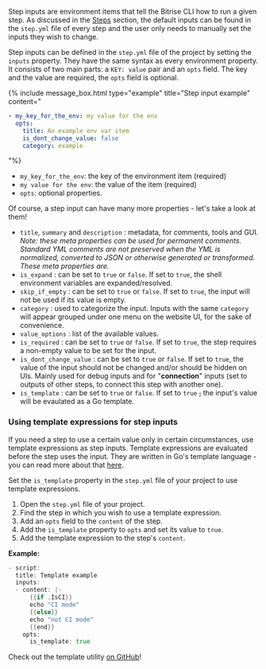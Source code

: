  
Step inputs are environment items that tell the Bitrise CLI how to run a given step. As discussed in the [Steps](/bitrise-cli/steps) section, the default inputs can be found in the `step.yml` file of every step and the user only needs to manually set the inputs they wish to change.

Step inputs can be defined in the `step.yml` file of the project by setting the `inputs` property. They have the same syntax as every environment property. It consists of two main parts: a `KEY: value` pair and an `opts` field. The key and the value are required, the `opts` field is optional.

{% include message_box.html type="example" title="Step input example" content="
```yaml
- my_key_for_the_env: my value for the env
  opts:
    title: An example env var item
    is_dont_change_value: false
    category: example
```
"%}

* `my_key_for_the_env`: the key of the environment item (required)
* `my value for the env`: the value of the item (required)
* `opts`: optional properties.

Of course, a step input can have many more properties - let's take a look at them!

* `title`, `summary` and `description` : metadata, for comments, tools and GUI.
  _Note: these meta properties can be used for permanent comments. Standard YML comments
  are not preserved when the YML is normalized, converted to JSON or otherwise
  generated or transformed. These meta properties are._
* `is_expand` : can be set to `true` or `false`. If set to `true`, the shell environment variables are expanded/resolved.
* `skip_if_empty` : can be set to `true` or `false`. If set to `true`, the input will not be used if its value is empty.
* `category` : used to categorize the input. Inputs with the same `category` will appear grouped under one menu on the website UI, for the sake of convenience.
* `value_options` : list of the available values.
* `is_required` : can be set to `true` or `false`. If set to `true`, the step requires a non-empty value to be set for the input.
* `is_dont_change_value` : can be set to `true` or `false`. If set to `true`, the value of the input should not be changed and/or should be hidden on UIs. Mainly used for debug inputs and for "**connection**" inputs (set to outputs of other steps, to connect this step with another one).
* `is_template` : can be set to `true` or `false`. If set to `true` ~~,~~ the input's value will be evaulated as a Go template.

### Using template expressions for step inputs

If you need a step to use a certain value only in certain circumstances, use template expressions as step inputs. Template expressions are evaluated before the step uses the input. They are written in Go's template language - you can read more about that [here](https://golang.org/pkg/text/template/).

Set the `is_template` property in the `step.yml` file of your project to use template expressions.

1. Open the `step.yml` file of your project.
2. Find the step in which you wish to use a template expression.
3. Add an `opts` field to the `content` of the step.
4. Add the `is_template` property to `opts` and set its value to `true`.
5. Add the template expression to the step's `content`.

**Example:**

``` Go
- script:
  title: Template example
  inputs:
  - content: |-
      {{if .IsCI}}
      echo "CI mode"
      {{else}}
      echo "not CI mode"
      {{end}}
    opts:
      is_template: true
```

Check out the template utility [on GitHub](https://github.com/bitrise-io/bitrise/blob/master/bitrise/template_util.go#L17)!
